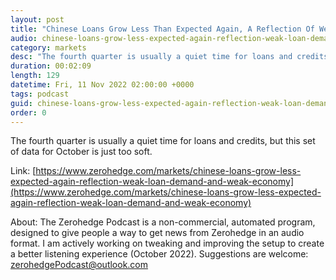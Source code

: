 ```yaml
---
layout: post
title: "Chinese Loans Grow Less Than Expected Again, A Reflection Of Weak Loan Demand And A Weak Economy"
audio: chinese-loans-grow-less-expected-again-reflection-weak-loan-demand-and-weak-economy-0
category: markets
desc: "The fourth quarter is usually a quiet time for loans and credits, but this set of data for October is just too soft. "
duration: 00:02:09
length: 129
datetime: Fri, 11 Nov 2022 02:00:00 +0000
tags: podcast
guid: chinese-loans-grow-less-expected-again-reflection-weak-loan-demand-and-weak-economy-0
order: 0
---
```

The fourth quarter is usually a quiet time for loans and credits, but this set of data for October is just too soft. 

Link: [https://www.zerohedge.com/markets/chinese-loans-grow-less-expected-again-reflection-weak-loan-demand-and-weak-economy](https://www.zerohedge.com/markets/chinese-loans-grow-less-expected-again-reflection-weak-loan-demand-and-weak-economy)

About: The Zerohedge Podcast is a non-commercial, automated program, designed to give people a way to get news from Zerohedge in an audio format.  I am actively working on tweaking and improving the setup to create a better listening experience (October 2022).  Suggestions are welcome: [zerohedgePodcast@outlook.com](mailto:zerohedgePodcast@outlook.com)